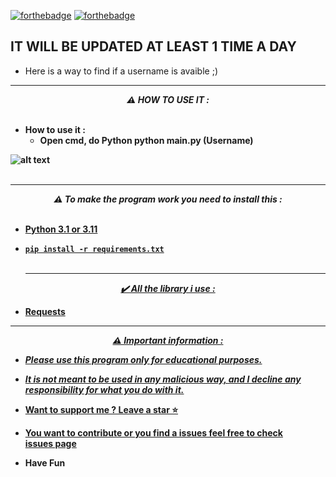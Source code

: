 
[![forthebadge](https://forthebadge.com/images/badges/made-with-python.svg)](https://forthebadge.com)
[![forthebadge](https://forthebadge.com/images/badges/built-with-love.svg)](https://forthebadge.com)


IT WILL BE UPDATED AT LEAST 1 TIME A DAY
---
* Here is a way to find if a username is avaible ;)

-----

<p align="center"><strong><i>⚠️ HOW TO USE IT :</i></strong</p>
<br><br>

* How to use it :
  * Open cmd, do Python python main.py (Username)
  
![alt text](https://cdn.discordapp.com/attachments/807697483635359774/1060207903543394355/image.png)
<br><br>
  
  -----

<p align="center"><strong><i>⚠️ To make the program work you need to install this :</i></strong</p>
<br><br>

* <a href="https://www.python.org/ftp/python/3.11.1/python-3.11.1-amd64.exe">Python 3.1 or 3.11

* `pip install -r requirements.txt`
<br><br>
  
  -----
<p align="center"><i>✔️ All the library i use :</i></p>

* Requests
---
<p align="center"><strong><i>⚠️ Important information :</i></strong</p>

* ***Please use this program only for educational purposes.***
* ***It is not meant to be used in any malicious way, and I decline any responsibility for what you do with it.***

* Want to support me ? Leave a star ⭐ 
* You want to contribute or you find a issues feel free to check <br/>[issues page](https://github.com/TheCuteOwl/NO-Deobfuscator/issues)

* Have Fun 
